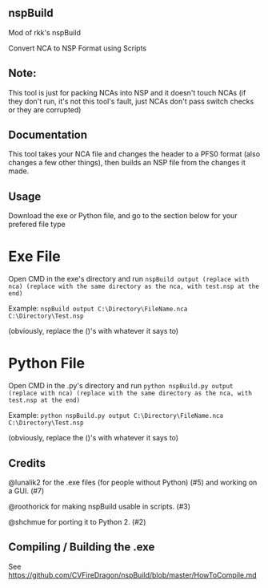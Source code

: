## nspBuild
Mod of rkk's nspBuild

Convert NCA to NSP Format using Scripts

## Note:
This tool is just for packing NCAs into NSP and it doesn't touch NCAs (if they don't run, it's not this tool's fault, just NCAs don't pass switch checks or they are corrupted)

## Documentation
This tool takes your NCA file and changes the header to a PFS0 format (also changes a few other things), then builds an NSP file from the changes it made.

## Usage
Download the exe or Python file, and go to the section below for your prefered file type

# Exe File

Open CMD in the exe's directory and run ``nspBuild output (replace with nca) (replace with the same directory as the nca, with test.nsp at the end)``

Example: ``nspBuild output C:\Directory\FileName.nca C:\Directory\Test.nsp``

(obviously, replace the ()'s with whatever it says to)

# Python File

Open CMD in the .py's directory and run ``python nspBuild.py output (replace with nca) (replace with the same directory as the nca, with test.nsp at the end)``

Example: ``python nspBuild.py output C:\Directory\FileName.nca C:\Directory\Test.nsp``

(obviously, replace the ()'s with whatever it says to)

## Credits

@lunalik2 for the .exe files (for people without Python) (#5) and working on a GUI. (#7)

@roothorick for making nspBuild usable in scripts. (#3)

@shchmue for porting it to Python 2. (#2)

## Compiling / Building the .exe

See https://github.com/CVFireDragon/nspBuild/blob/master/HowToCompile.md
